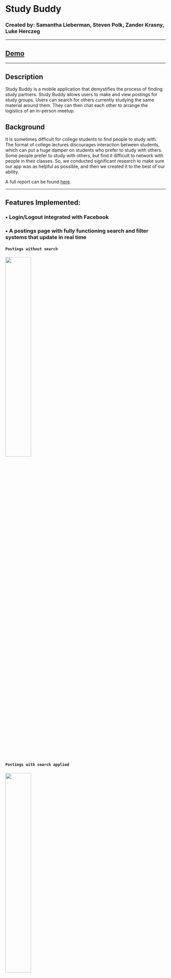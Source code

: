 # Study Buddy

### Created by: Samantha Lieberman, Steven Polk, Zander Krasny, Luke Herczeg
_______________________________________________________________________________________________________________________________________

## [Demo](https://youtu.be/TmbUX4ZnvnU "Demo")

_____________________________________________________________________________________________________________________________________

## Description
  Study Buddy is a mobile application that demystifies the process
  of finding study partners. Study Buddy allows users to make and
  view postings for study groups. Users can search
  for others currently studying the same material around
  them. They can then chat each other to arrange the
  logistics of an in-person meetup.
  
## Background
  It is sometimes difficult for college students to find people
  to study with. The format of college lectures discourages
  interaction between students, which can put a huge damper
  on students who prefer to study with others. Some people
  prefer to study with others, but find it difficult
  to network with people in their classes. So, we conducted
  significant research to make sure our app was as helpful as
  possible, and then we created it to the best of our ability.
  
  A full report can be found [here](https://docs.google.com/document/d/1ZAbStkv9YlEZ7WJG1THaraWf9WjApJeXX7JsUfNspGU/edit?usp=sharing "Full Report").
_______________________________________________________________________________________________________________________________________

## Features Implemented: 

### •	Login/Logout integrated with Facebook

### •	A postings page with fully functioning search and filter systems that update in real time

#### `Postings without search`
<img src = "https://cdn.discordapp.com/attachments/640652684248219699/672854596481187840/78938830_559975138119856_7349411237911855104_n.png" height = "40%" width = "40%">

#### `Postings with search applied`
<img src = "https://cdn.discordapp.com/attachments/640652684248219699/672854595147530270/76972848_735699116933141_3113288489970434048_n.png" height = "40%" width = "40%">

#### `Postings with filter applied`
<img src = "https://cdn.discordapp.com/attachments/640652684248219699/672854596124934144/78255999_2524415264321291_8417806115391143936_n.png" height = "40%" width = "40%" >

### • A post creation interface with fields that link to your profile information

#### `Initial post creation page`
<img src = "https://cdn.discordapp.com/attachments/640652684248219699/672854572884033556/77159517_484841195488303_7580121548019728384_n.png" height = "40%" width = "40%" >

#### `Class selection for post`
<img src = "https://cdn.discordapp.com/attachments/640652684248219699/672854582204039178/78567905_2566572733425486_8217837660769615872_n.png" height = "40%" width = "40%" >

#### `Post information filled in`
<img src = "https://cdn.discordapp.com/attachments/640652684248219699/672854583114072076/77257970_426109634965714_8304305235157843968_n.png" height = "40%" width = "40%" >

#### `Successful post confirmation`
<img src = "https://cdn.discordapp.com/attachments/640652684248219699/672854590030479361/76948663_471004803523180_964632333078495232_n.png" height = "40%" width = "40%" >

### •	A editable profile page with Facebook-integrated profile picture

#### `Profile screen`
<img src = "https://cdn.discordapp.com/attachments/640652684248219699/672854594073788446/78154272_2493797480903475_8834711770405797888_n.png" height = "40%" width = "40%" >

### •	A chat system for individual users to connect and decide times for meetings

#### `Conversations list`
<img src = "https://cdn.discordapp.com/attachments/640652684248219699/672854594535161876/78675454_346901509508613_349613078083534848_n.png" height = "40%" width = "40%">

#### `Chat screen with instant chat update`
<img src = "https://cdn.discordapp.com/attachments/640652684248219699/672862998951362635/IMG_1728.PNG" height = "40%" width = "40%">
